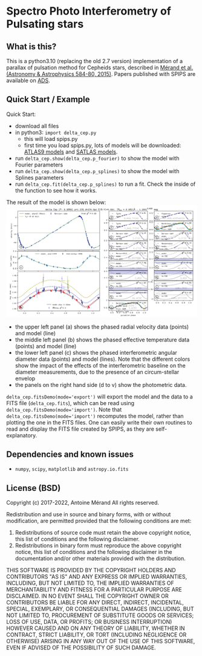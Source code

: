 # Spectro Photo Interferometry of Pulsating stars

## What is this?

This is a python3.10 (replacing the old 2.7 version) implementation of a parallax of pulsation method for Cepheids stars, described in [Mérand et al. (Astronomy & Astrophysics 584-80, 2015)](http://adsabs.harvard.edu/abs/2015A%26A...584A..80M). Papers published with SPIPS are available on [ADS](https://ui.adsabs.harvard.edu/search/filter_property_fq_property=AND&filter_property_fq_property=property%3A%22refereed%22&fq=%7B!type%3Daqp%20v%3D%24fq_property%7D&fq_property=(property%3A%22refereed%22)&q=%20full%3A%22SPIPS%22%20year%3A2015-2050%20author%3A%22M%C3%A9rand%22&sort=date%20desc%2C%20bibcode%20desc&p_=0).


## Quick Start / Example

Quick Start:
 - download all files
 - in python3: `import delta_cep.py`
   - this will load spips.py
   - first time you load spips.py, lots of models will be downloaded: [ATLAS9 models](http://wwwuser.oats.inaf.it/castelli/grids.html) and [SATLAS models](http://cdsarc.u-strasbg.fr/viz-bin/Cat?J/A%2bA/554/A98).
 - run `delta_cep.show(delta_cep.p_fourier)` to show the model with Fourier parameters
 - run `delta_cep.show(delta_cep.p_splines)` to show the model with Splines parameters
 - run `delta_cep.fit(delta_cep.p_splines)` to run a fit. Check the inside of the function to see how it works.

The result of the model is shown below:
![Fig1](delta_cep.png)
- the upper left panel (a) shows the phased radial velocity data (points) and model (line)
- the middle left panel (b) shows the phased effective temperature data (points) and model (line)
- the lower left panel (c) shows the phased interferometric angular diameter data (points) and model (lines). Note that the different colors show the impact of the effects of the interferometric baseline on the diameter measurements, due to the presence of an circum-stellar envelop
- the panels on the right hand side (d to v) show the photometric data.

`delta_cep.fitsDemo(mode='export')` will export the model and the data to a FITS file (`delta_cep.fits`), which can be read using `delta_cep.fitsDemo(mode='import')`. Note that `delta_cep.fitsDemo(mode='import')` recomputes the model, rather than plotting the one in the FITS files. One can easily write their own routines to read and display the FITS file created by SPIPS, as they are self-explanatory. 

## Dependencies and known issues

- `numpy`, `scipy`, `matplotlib` and `astropy.io.fits` 

## License (BSD)

Copyright (c) 2017-2022, Antoine Mérand
All rights reserved.

Redistribution and use in source and binary forms, with or without
modification, are permitted provided that the following conditions are met:

1. Redistributions of source code must retain the above copyright notice, this
   list of conditions and the following disclaimer.
2. Redistributions in binary form must reproduce the above copyright notice,
   this list of conditions and the following disclaimer in the documentation
   and/or other materials provided with the distribution.

THIS SOFTWARE IS PROVIDED BY THE COPYRIGHT HOLDERS AND CONTRIBUTORS "AS IS" AND
ANY EXPRESS OR IMPLIED WARRANTIES, INCLUDING, BUT NOT LIMITED TO, THE IMPLIED
WARRANTIES OF MERCHANTABILITY AND FITNESS FOR A PARTICULAR PURPOSE ARE
DISCLAIMED. IN NO EVENT SHALL THE COPYRIGHT OWNER OR CONTRIBUTORS BE LIABLE FOR
ANY DIRECT, INDIRECT, INCIDENTAL, SPECIAL, EXEMPLARY, OR CONSEQUENTIAL DAMAGES
(INCLUDING, BUT NOT LIMITED TO, PROCUREMENT OF SUBSTITUTE GOODS OR SERVICES;
LOSS OF USE, DATA, OR PROFITS; OR BUSINESS INTERRUPTION) HOWEVER CAUSED AND
ON ANY THEORY OF LIABILITY, WHETHER IN CONTRACT, STRICT LIABILITY, OR TORT
(INCLUDING NEGLIGENCE OR OTHERWISE) ARISING IN ANY WAY OUT OF THE USE OF THIS
SOFTWARE, EVEN IF ADVISED OF THE POSSIBILITY OF SUCH DAMAGE.
